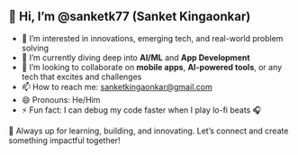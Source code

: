 ## 👋 Hi, I’m @sanketk77 (Sanket Kingaonkar)

- 👀 I’m interested in innovations, emerging tech, and real-world problem solving  
- 🌱 I’m currently diving deep into **AI/ML** and **App Development**  
- 💞️ I’m looking to collaborate on **mobile apps**, **AI-powered tools**, or any tech that excites and challenges  
- 📫 How to reach me: sanketkingaonkar@gmail.com  
- 😄 Pronouns: He/Him  
- ⚡ Fun fact: I can debug my code faster when I play lo-fi beats 🎧  

🚀 Always up for learning, building, and innovating. Let’s connect and create something impactful together!

<!---
sanketk77/sanketk77 is a ✨ special ✨ repository because its `README.md` (this file) appears on your GitHub profile.
You can click the Preview link to take a look at your changes.
--->
